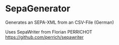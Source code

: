 # SepaGenerator
Generates an SEPA-XML from an CSV-File (German)

Uses SepaWriter from Florian PERRICHOT
https://github.com/perrich/sepawriter
